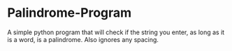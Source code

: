 # Palindrome-Program
A simple python program that will check if the string you enter, as long as it is a word, is a palindrome. Also ignores any spacing. 
